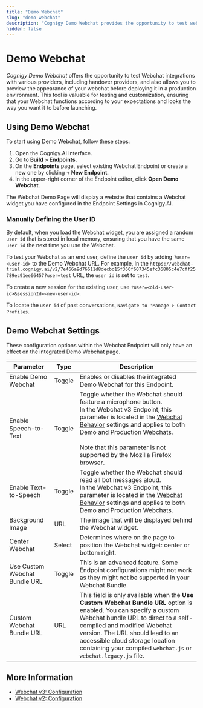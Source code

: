 ```yaml
---
title: "Demo Webchat"
slug: "demo-webchat"
description: "Cognigy Demo Webchat provides the opportunity to test webchat integrations with various providers, including handover providers, and also allows you to preview the appearance of your webchat before deploying it in a production environment."
hidden: false
---
```


# Demo Webchat

_Cognigy Demo Webchat_ offers the opportunity to test Webchat integrations with various providers, including handover providers, and also allows you to preview the appearance of your webchat before deploying it in a production environment. This tool is valuable for testing and customization, ensuring that your Webchat functions according to your expectations and looks the way you want it to before launching.

## Using Demo Webchat

To start using Demo Webchat, follow these steps:

1. Open the Cognigy.AI interface.
2. Go to **Build > Endpoints**.
3. On the **Endpoints** page, select existing Webchat Endpoint or create a new one by clicking **+ New Endpoint**.
4. In the upper-right corner of the Endpoint editor, click **Open Demo Webchat**.

The Webchat Demo Page will display a website that contains a Webchat widget you have configured in the Endpoint Settings in Cognigy.AI.

### Manually Defining the User ID

By default, when you load the Webchat widget, you are assigned a random `user id` that is stored in local memory, ensuring that you have the same `user id` the next time you use the Webchat.

To test your Webchat as an end user, define the `user id` by adding `?user=<user-id>` to the Demo Webchat URL.
For example, in the
`https://webchat-trial.cognigy.ai/v2/7e466a9d76611d8decbd15f366f607345efc36805c4e7cff25789ec91ee66457?user=test` URL,
the `user id` is set to `test`.

To create a new session for the existing user, use `?user=<old-user-id>&sessionId=<new-user-id>`.

To locate the `user id` of past conversations, `Navigate to 'Manage > Contact Profiles`.

## Demo Webchat Settings

These configuration options within the Webchat Endpoint will only have an effect on the integrated Demo Webchat page.

| Parameter                     | Type   | Description                                                                                                                                                                                                                                                                                                                             |
|-------------------------------|--------|-----------------------------------------------------------------------------------------------------------------------------------------------------------------------------------------------------------------------------------------------------------------------------------------------------------------------------------------|
| Enable Demo Webchat           | Toggle | Enables or disables the integrated Demo Webchat for this Endpoint.                                                                                                                                                                                                                                                                      |
| Enable Speech-to-Text         | Toggle | Toggle whether the Webchat should feature a microphone button. <br> In the Webchat v3 Endpoint, this parameter is located in the [Webchat Behavior](v3/configuration.md#webchat-behavior) settings and applies to both Demo and Production Webchats. <br><br> Note that this parameter is not supported by the Mozilla Firefox browser. |
| Enable Text-to-Speech         | Toggle | Toggle whether the Webchat should read all bot messages aloud. <br> In the Webchat v3 Endpoint, this parameter is located in the [Webchat Behavior](v3/configuration.md#webchat-behavior) settings and applies to both Demo and Production Webchats.                                                                                    |
| Background Image              | URL    | The image that will be displayed behind the Webchat widget.                                                                                                                                                                                                                                                                             |
| Center Webchat                | Select | Determines where on the page to position the Webchat widget: center or bottom right.                                                                                                                                                                                                                                                    |
| Use Custom Webchat Bundle URL | Toggle | This is an advanced feature. Some Endpoint configurations might not work as they might not be supported in your Webchat Bundle.                                                                                                                                                                                                         |
| Custom Webchat Bundle URL     | URL    | This field is only available when the **Use Custom Webchat Bundle URL** option is enabled. You can specify a custom Webchat bundle URL to direct to a self-compiled and modified Webchat version. The URL should lead to an accessible cloud storage location containing your compiled `webchat.js` or `webchat.legacy.js` file.        |

## More Information

- [Webchat v3: Configuration](v3/configuration.md)
- [Webchat v2: Configuration](v2/configuration.md)